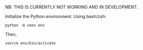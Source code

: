 NB: THIS IS CURRENTLY NOT WORKING AND IN DEVELOPMENT.

Initialize the Python environment. Using bash/zsh:

```
python -m venv env
```

Then,

```
source env/bin/activate
```
